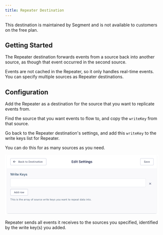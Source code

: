 ```yaml
---
title: Repeater Destination
---
```


This destination is maintained by Segment and is not available to customers on the free plan.

## Getting Started

The Repeater destination forwards events from a source back into another source, as though that event occurred in the second source.

Events are not cached in the Repeater, so it only handles real-time events. You can specify multiple sources as Repeater destinations.

## Configuration

Add the Repeater as a destination for the source that you want to replicate events from.

Find the source that you want events to flow to, and copy the `writeKey` from that source.

Go back to the Repeater destination's settings, and add this `writeKey` to the write keys list for Repeater.

You can do this for as many sources as you need.

![](images/write-key-settings.png)

Repeater sends all events it receives to the sources you specified, identified by the write key(s) you added.

